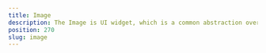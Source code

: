 ```yaml
---
title: Image
description: The Image is UI widget, which is a common abstraction over iOS's UIImage and Android's widget.ImageView.  The component allows loading an image from different resources(URL, ImageSource, image from the resource folder or while providing the relative path to the image file) via its src property.
position: 270
slug: image
---
```

